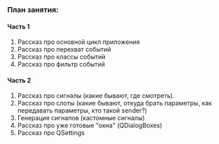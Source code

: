 ### План занятия:

#### Часть 1

1. Рассказ про основной цикл приложения
2. Рассказ про перехват событий
3. Рассказ про классы событий
4. Рассказ про фильтр событий

#### Часть 2

1. Рассказ про сигналы (какие бывают, где смотреть).
2. Рассказ про слоты (какие бывают, откуда брать параметры, как передавать параметры, кто такой sender?)
3. Генерация сигналов (кастомные сигналы)
4. Рассказ про уже готовые "окна" (QDialogBoxes)
5. Рассказ про QSettings

